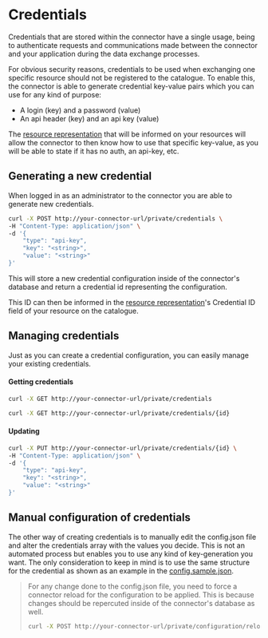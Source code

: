 # Credentials

Credentials that are stored within the connector have a single usage, being to authenticate requests and communications made between the connector and your application during the data exchange processes.

For obvious security reasons, credentials to be used when exchanging one specific resource should not be registered to the catalogue. To enable this, the connector is able to generate credential key-value pairs which you can use for any kind of purpose:

-   A login (key) and a password (value)
-   An api header (key) and an api key (value)

The [resource representation](./RESOURCE_REPRESENTATION.md) that will be informed on your resources will allow the connector to then know how to use that specific key-value, as you will be able to state if it has no auth, an api-key, etc.

## Generating a new credential

When logged in as an administrator to the connector you are able to generate new credentials.

```bash
curl -X POST http://your-connector-url/private/credentials \
-H "Content-Type: application/json" \
-d '{
    "type": "api-key",
    "key": "<string>",
    "value": "<string>"
}'
```

This will store a new credential configuration inside of the connector's database and return a credential id representing the configuration.

This ID can then be informed in the [resource representation](./RESOURCE_REPRESENTATION.md)'s Credential ID field of your resource on the catalogue.

## Managing credentials

Just as you can create a credential configuration, you can easily manage your existing credentials.

#### Getting credentials

```bash
curl -X GET http://your-connector-url/private/credentials
```

```bash
curl -X GET http://your-connector-url/private/credentials/{id}
```

#### Updating

```bash
curl -X PUT http://your-connector-url/private/credentials/{id} \
-H "Content-Type: application/json" \
-d '{
    "type": "api-key",
    "key": "<string>",
    "value": "<string>"
}'
```

## Manual configuration of credentials

The other way of creating credentials is to manually edit the config.json file and alter the credentials array with the values you decide. This is not an automated process but enables you to use any kind of key-generation you want. The only consideration to keep in mind is to use the same structure for the credential as shown as an example in the [config.sample.json](../src/config.sample.json).

> For any change done to the config.json file, you need to force a connector reload for the configuration to be applied. This is because changes should be repercuted inside of the connector's database as well.
>
>```bash
>curl -X POST http://your-connector-url/private/configuration/reload
>```

